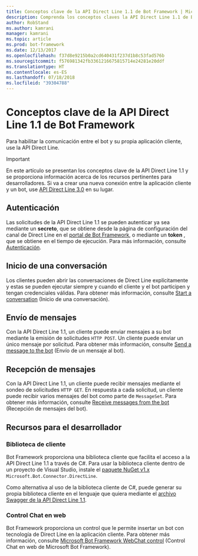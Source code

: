 ```yaml
---
title: Conceptos clave de la API Direct Line 1.1 de Bot Framework | Microsoft Docs
description: Comprenda los conceptos claves la API Direct Line 1.1 de Bot Framework.
author: RobStand
ms.author: kamrani
manager: kamrani
ms.topic: article
ms.prod: bot-framework
ms.date: 12/13/2017
ms.openlocfilehash: f37d8e9215b0a2cd640431f237d1b8c53fad576b
ms.sourcegitcommit: f576981342fb3361216675815714e24281e20ddf
ms.translationtype: HT
ms.contentlocale: es-ES
ms.lasthandoff: 07/18/2018
ms.locfileid: "39304788"
---
```

# <a name="key-concepts-in-direct-line-api-11"></a>Conceptos clave de la API Direct Line 1.1 de Bot Framework

Para habilitar la comunicación entre el bot y su propia aplicación cliente, use la API Direct Line. 

> [!IMPORTANT]
> En este artículo se presentan los conceptos clave de la API Direct Line 1.1 y se proporciona información acerca de los recursos pertinentes para desarrolladores. Si va a crear una nueva conexión entre la aplicación cliente y un bot, use [API Direct Line 3.0](bot-framework-rest-direct-line-3-0-concepts.md) en su lugar.

## <a name="authentication"></a>Autenticación

Las solicitudes de la API Direct Line 1.1 se pueden autenticar ya sea mediante un **secreto**, que se obtiene desde la página de configuración del canal de Direct Line en el <a href="https://dev.botframework.com/" target="_blank">portal de Bot Framework</a>, o mediante un **token** , que se obtiene en el tiempo de ejecución.  Para más información, consulte [Autenticación](bot-framework-rest-direct-line-1-1-authentication.md).

## <a name="starting-a-conversation"></a>Inicio de una conversación

Los clientes pueden abrir las conversaciones de Direct Line explícitamente y estas se pueden ejecutar siempre y cuando el cliente y el bot participen y tengan credenciales válidas. Para obtener más información, consulte [Start a conversation](bot-framework-rest-direct-line-1-1-start-conversation.md) (Inicio de una conversación).

## <a name="sending-messages"></a>Envío de mensajes

Con la API Direct Line 1.1, un cliente puede enviar mensajes a su bot mediante la emisión de solicitudes `HTTP POST`. Un cliente puede enviar un único mensaje por solicitud. Para obtener más información, consulte [Send a message to the bot](bot-framework-rest-direct-line-1-1-send-message.md) (Envío de un mensaje al bot).

## <a name="receiving-messages"></a>Recepción de mensajes

Con la API Direct Line 1.1, un cliente puede recibir mensajes mediante el sondeo de solicitudes `HTTP GET`. En respuesta a cada solicitud, un cliente puede recibir varios mensajes del bot como parte de `MessageSet`. Para obtener más información, consulte [Receive messages from the bot](bot-framework-rest-direct-line-1-1-receive-messages.md) (Recepción de mensajes del bot).

## <a name="developer-resources"></a>Recursos para el desarrollador

### <a name="client-library"></a>Biblioteca de cliente

Bot Framework proporciona una biblioteca cliente que facilita el acceso a la API Direct Line 1.1 a través de C#. Para usar la biblioteca cliente dentro de un proyecto de Visual Studio, instale el <a href="https://www.nuget.org/packages/Microsoft.Bot.Connector.DirectLine/1.1.1" target="_blank">paquete NuGet v1.x </a> `Microsoft.Bot.Connector.DirectLine`. 

Como alternativa al uso de la biblioteca cliente de C#, puede generar su propia biblioteca cliente en el lenguaje que quiera mediante el <a href="https://docs.botframework.com/en-us/restapi/directline/swagger.json" target="_blank">archivo Swagger de la API Direct Line 1.1</a>.

### <a name="web-chat-control"></a>Control Chat en web 

Bot Framework proporciona un control que le permite insertar un bot con tecnología de Direct Line en la aplicación cliente. Para obtener más información, consulte <a href="https://github.com/Microsoft/BotFramework-WebChat" target="_blank">Microsoft Bot Framework WebChat control</a> (Control Chat en web de Microsoft Bot Framework).
